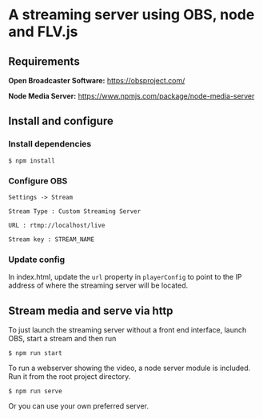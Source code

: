 # A streaming server using OBS, node and FLV.js

## Requirements

**Open Broadcaster Software:** https://obsproject.com/

**Node Media Server:** https://www.npmjs.com/package/node-media-server

## Install and configure

### Install dependencies

```shell
$ npm install
```

### Configure OBS

```
Settings -> Stream

Stream Type : Custom Streaming Server

URL : rtmp://localhost/live

Stream key : STREAM_NAME
```

### Update config

In index.html, update the `url` property in `playerConfig` to point to the IP address of where the streaming server will be located.

## Stream media and serve via http

To just launch the streaming server without a front end interface, launch OBS, start a stream and then run

```shell
$ npm run start
```

To run a webserver showing the video, a node server module is included. Run it  from the root project directory.

```
$ npm run serve
```

Or you can use your own preferred server.
